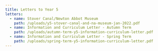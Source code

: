 ```yaml
---
title: Letters to Year 5
letters:
  - name: Stover Canal/Newton Abbot Museum
    path: /uploads/y5-stover-canal-and-na-museum-jan-2022.pdf
  - name: Information and Curriculum Letter - Autumn Term
    path: /uploads/autumn-term-y5-information-curriculum-letter.pdf
  - name: Information and Curriculum Letter - Spring Term
    path: /uploads/spring-term-y5-information-curriculum-letter.pdf
---
```

